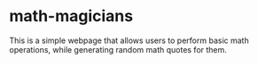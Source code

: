 # math-magicians

This is a simple webpage that allows users to perform basic math operations, while generating random math quotes for them.
